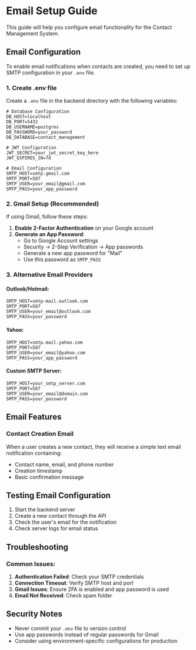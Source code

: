 # Email Setup Guide

This guide will help you configure email functionality for the Contact Management System.

## Email Configuration

To enable email notifications when contacts are created, you need to set up SMTP configuration in your `.env` file.

### 1. Create .env file

Create a `.env` file in the backend directory with the following variables:

```env
# Database Configuration
DB_HOST=localhost
DB_PORT=5432
DB_USERNAME=postgres
DB_PASSWORD=your_password
DB_DATABASE=contact_management

# JWT Configuration
JWT_SECRET=your_jwt_secret_key_here
JWT_EXPIRES_IN=7d

# Email Configuration
SMTP_HOST=smtp.gmail.com
SMTP_PORT=587
SMTP_USER=your_email@gmail.com
SMTP_PASS=your_app_password
```

### 2. Gmail Setup (Recommended)

If using Gmail, follow these steps:

1. **Enable 2-Factor Authentication** on your Google account
2. **Generate an App Password**:
   - Go to Google Account settings
   - Security → 2-Step Verification → App passwords
   - Generate a new app password for "Mail"
   - Use this password as `SMTP_PASS`

### 3. Alternative Email Providers

#### Outlook/Hotmail:
```env
SMTP_HOST=smtp-mail.outlook.com
SMTP_PORT=587
SMTP_USER=your_email@outlook.com
SMTP_PASS=your_password
```

#### Yahoo:
```env
SMTP_HOST=smtp.mail.yahoo.com
SMTP_PORT=587
SMTP_USER=your_email@yahoo.com
SMTP_PASS=your_app_password
```

#### Custom SMTP Server:
```env
SMTP_HOST=your_smtp_server.com
SMTP_PORT=587
SMTP_USER=your_email@domain.com
SMTP_PASS=your_password
```

## Email Features

### Contact Creation Email
When a user creates a new contact, they will receive a simple text email notification containing:
- Contact name, email, and phone number
- Creation timestamp
- Basic confirmation message

## Testing Email Configuration

1. Start the backend server
2. Create a new contact through the API
3. Check the user's email for the notification
4. Check server logs for email status

## Troubleshooting

### Common Issues:

1. **Authentication Failed**: Check your SMTP credentials
2. **Connection Timeout**: Verify SMTP host and port
3. **Gmail Issues**: Ensure 2FA is enabled and app password is used
4. **Email Not Received**: Check spam folder

## Security Notes

- Never commit your `.env` file to version control
- Use app passwords instead of regular passwords for Gmail
- Consider using environment-specific configurations for production
